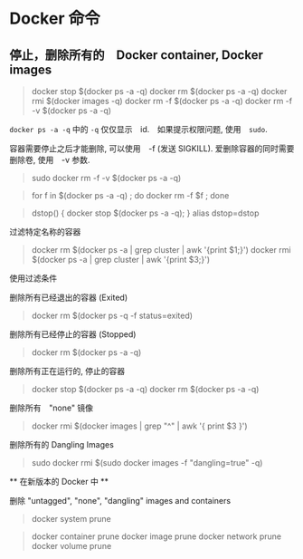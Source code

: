 # Docker 命令

## 停止，删除所有的　Docker container, Docker images

> docker stop $(docker ps -a -q)
docker rm $(docker ps -a -q)
docker rmi $(docker images -q)
docker rm -f $(docker ps -a -q)
docker rm -f -v $(docker ps -a -q)


`docker ps -a -q` 中的 `-q` 仅仅显示　id.　如果提示权限问题, 使用　`sudo`.

容器需要停止之后才能删除, 可以使用　-f (发送 SIGKILL).
爱删除容器的同时需要删除卷, 使用　-v 参数. 

> sudo docker rm -f -v $(docker ps -a -q)

> for f in $(docker ps -a -q) ; do docker rm -f $f ; done

> dstop() { docker stop $(docker ps -a -q); }
alias dstop=dstop


过滤特定名称的容器

> docker rm $(docker ps -a | grep cluster | awk '{print $1;}')
docker rmi $(docker ps -a | grep cluster | awk '{print $3;}')

使用过滤条件

删除所有已经退出的容器 (Exited)
> docker rm $(docker ps -q -f status=exited)

删除所有已经停止的容器 (Stopped)
> docker rm $(docker ps -a -q)

删除所有正在运行的, 停止的容器
> docker stop $(docker ps -a -q)
docker rm $(docker ps -a -q)

删除所有　"none" 镜像

> docker rmi $(docker images | grep "^<none>" | awk '{ print $3 }')

删除所有的 Dangling Images

> sudo docker rmi $(sudo docker images -f "dangling=true" -q)

** 在新版本的 Docker 中 **

删除 "untagged", "none", "dangling" images and containers

> docker system prune

> docker container prune
docker image prune
docker network prune
docker volume prune



